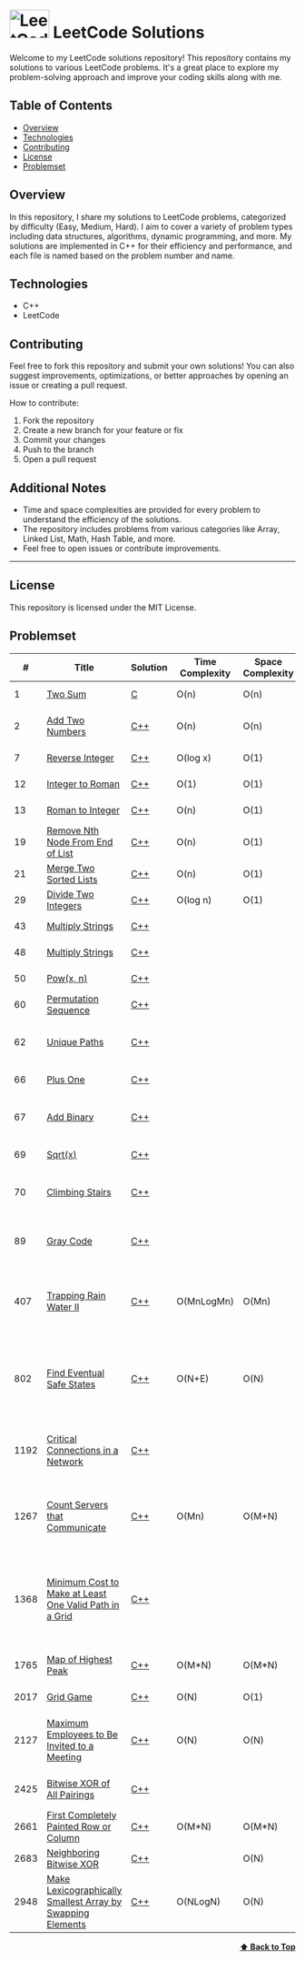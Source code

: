 # <img src="https://upload.wikimedia.org/wikipedia/commons/1/19/LeetCode_logo_black.png" alt="LeetCode Logo" height="50" width="70"> LeetCode Solutions


Welcome to my LeetCode solutions repository! This repository contains my solutions to various LeetCode problems. It's a great place to explore my problem-solving approach and improve your coding skills along with me.

## Table of Contents

- [Overview](#overview)
- [Technologies](#technologies)
- [Contributing](#contributing)
- [License](#license)
- [Problemset](#problemset)

## Overview

In this repository, I share my solutions to LeetCode problems, categorized by difficulty (Easy, Medium, Hard). I aim to cover a variety of problem types including data structures, algorithms, dynamic programming, and more. My solutions are implemented in C++ for their efficiency and performance, and each file is named based on the problem number and name.

## Technologies

- C++
- LeetCode

## Contributing

Feel free to fork this repository and submit your own solutions! You can also suggest improvements, optimizations, or better approaches by opening an issue or creating a pull request.

How to contribute:

1. Fork the repository
2. Create a new branch for your feature or fix
3. Commit your changes
4. Push to the branch
5. Open a pull request

## Additional Notes

- Time and space complexities are provided for every problem to understand the efficiency of the solutions.
- The repository includes problems from various categories like Array, Linked List, Math, Hash Table, and more.
- Feel free to open issues or contribute improvements.

---

## License

This repository is licensed under the MIT License.

## Problemset
|  #  | Title           |  Solution       | Time Complexity | Space Complexity | Difficulty    | Tag          | 
|-----|---------------- | --------------- | --------------- | ---------------- | ------------- |--------------|
| 1   | [Two Sum](https://leetcode.com/problems/two-sum/description/) | [C](https://github.com/KanishkRajTech/LeetCode_Solution/blob/main/Array/1_Two_Sum.c) | O(n) | O(n) | ![Difficulty](https://img.shields.io/badge/Difficulty-Easy-brightgreen) | Array, Hash Table |
| 2   | [Add Two Numbers](https://leetcode.com/problems/two-sum/description/) | [C++](https://github.com/KanishkRajTech/LeetCode_Solution/blob/main/Linked%20List/2_Add_Two_Numbers.cpp) | O(n) | O(n) | ![Difficulty](https://img.shields.io/badge/Difficulty-Medium-yellow) | Linked List, Math, Recursion |
| 7   | [Reverse Integer](https://leetcode.com/problems/reverse-integer/description/) | [C++](https://github.com/KanishkRajTech/LeetCode_Solution/blob/main/Math%20/7_Reverse_Integer.cpp) | O(log x) | O(1) | ![Difficulty](https://img.shields.io/badge/Difficulty-Medium-yellow) | Math |
| 12  | [Integer to Roman](https://leetcode.com/problems/integer-to-roman/description/) | [C++](https://github.com/KanishkRajTech/LeetCode_Solution/blob/main/Math%20/12_Integer_to_Roman.cpp) | O(1) | O(1) | ![Difficulty](https://img.shields.io/badge/Difficulty-Medium-yellow) | Hash Table, Math, String |
| 13  | [Roman to Integer](https://leetcode.com/problems/roman-to-integer/description/) | [C++](https://github.com/KanishkRajTech/LeetCode_Solution/blob/main/Hash%20Table/12_Integer_to_Roman.cpp) | O(n) | O(1) | ![Difficulty](https://img.shields.io/badge/Difficulty-Easy-brightgreen) | Hash Table, Math, String |
| 19  | [Remove Nth Node From End of List](https://leetcode.com/problems/remove-nth-node-from-end-of-list/description/) | [C++](https://github.com/KanishkRajTech/LeetCode_Solution/blob/main/Linked%20List/19_Remove_Nth_Node_From_End_of_List.cpp) | O(n) | O(1) | ![Difficulty](https://img.shields.io/badge/Difficulty-Medium-yellow) | Linked List, Two Pointers |
| 21  | [Merge Two Sorted Lists](https://leetcode.com/problems/merge-two-sorted-lists/description/) | [C++](https://github.com/KanishkRajTech/LeetCode_Solution/blob/main/Linked%20List/21_Merge_Two_Sorted_Lists.cpp) | O(n) | O(1) | ![Difficulty](https://img.shields.io/badge/Difficulty-Medium-yellow) | Linked List, Recursion |
| 29  | [Divide Two Integers](https://leetcode.com/problems/divide-two-integers/description/) | [C++](https://github.com/KanishkRajTech/LeetCode_Solution/blob/main/Math%20/29_Divide_Two_Integers.cpp) | O(log n) | O(1) | ![Difficulty](https://img.shields.io/badge/Difficulty-Medium-yellow) | Math, Bit Manipulation |
| 43  | [Multiply Strings](https://leetcode.com/problems/multiply-strings/description/) | [C++](https://github.com/KanishkRajTech/LeetCode_Solution/blob/main/Math%20/43_Multiply_Strings.cpp) |  | | ![Difficulty](https://img.shields.io/badge/Difficulty-Medium-yellow) | Math, String, Simulation |
| 48  | [Multiply Strings](https://leetcode.com/problems/rotate-image/description/) | [C++](https://github.com/KanishkRajTech/LeetCode_Solution/blob/main/Math%20/48_Rotare_Image.cpp) |  | | ![Difficulty](https://img.shields.io/badge/Difficulty-Medium-yellow) |Array, Math, Matrix |
| 50  | [Pow(x, n)](https://leetcode.com/problems/powx-n/description/) | [C++](https://github.com/KanishkRajTech/LeetCode_Solution/blob/main/Math%20/50_Pow(x%2Cn).cpp) |  | | ![Difficulty](https://img.shields.io/badge/Difficulty-Medium-yellow) | Math, Recursion |
| 60  | [Permutation Sequence](https://leetcode.com/problems/permutation-sequence/description/) | [C++](https://github.com/KanishkRajTech/LeetCode_Solution/blob/main/Math%20/60_Permutation_Sequence.cpp) |  | | ![Difficulty](https://img.shields.io/badge/Difficulty-Hard-red) |Math, Recursion |
| 62  | [Unique Paths](https://leetcode.com/problems/unique-paths/description/) | [C++](https://github.com/KanishkRajTech/LeetCode_Solution/blob/main/Math%20/62_Unique_Paths.cpp) |  | | ![Difficulty](https://img.shields.io/badge/Difficulty-Medium-yellow) |Math, Dynamic Programming, Combinatorics |
| 66  | [Plus One](https://leetcode.com/problems/plus-one/description/) | [C++](https://github.com/KanishkRajTech/LeetCode_Solution/blob/main/Math%20/66_Plus_One.cpp) |  | | ![Difficulty](https://img.shields.io/badge/Difficulty-Easy-green) |Math, Array |
| 67  | [Add Binary](https://leetcode.com/problems/add-binary/description/) | [C++](https://github.com/KanishkRajTech/LeetCode_Solution/blob/main/Math%20/67_Add_Binary.cpp) |  | | ![Difficulty](https://img.shields.io/badge/Difficulty-Easy-green) |Math, String, Bit Manipulation, Simulation |
| 69  | [Sqrt(x)](https://leetcode.com/problems/sqrtx/description/) | [C++](https://github.com/KanishkRajTech/LeetCode_Solution/blob/main/Math%20/69_Sqrt(x).cpp) |  | | ![Difficulty](https://img.shields.io/badge/Difficulty-Easy-green) |Math, Binary Search |
| 70  | [Climbing Stairs](https://leetcode.com/problems/climbing-stairs/description/) | [C++](https://github.com/KanishkRajTech/LeetCode_Solution/blob/main/Math%20/70_Climbing_Stairs.cpp) |  | | ![Difficulty](https://img.shields.io/badge/Difficulty-Easy-green) |Math, Dynamic Programming, Memoization |
| 89  | [Gray Code](https://leetcode.com/problems/gray-code/description/) | [C++](https://github.com/KanishkRajTech/LeetCode_Solution/blob/main/Math%20/89_Gray_Code.cpp) |  | | ![Difficulty](https://img.shields.io/badge/Difficulty-Medium-yellow) |Math, Backtracking, Bit Manipulation |
| 407  | [Trapping Rain Water II](https://leetcode.com/problems/trapping-rain-water-ii/description) | [C++](https://github.com/KanishkRajTech/LeetCode_Solution/blob/main/Array/407_Trapping_Rain_Water_II.cpp) | O(MnLogMn) | O(Mn) | ![Difficulty](https://img.shields.io/badge/Difficulty-Hard-red) |Array, Breadth-First Search, Heap (Priority Queue), Matrix |
| 802  | [Find Eventual Safe States](https://leetcode.com/problems/find-eventual-safe-states/description/) | [C++](https://github.com/KanishkRajTech/LeetCode_Solution/blob/main/Breadth-First%20Search/802_Find_Eventual_Safe_States.cpp) | O(N+E) | O(N) | ![Difficulty](https://img.shields.io/badge/Difficulty-Medium-yellow) | Depth-First Search, Breadth-First Search, Graph, Topological Sort |
| 1192  | [Critical Connections in a Network](https://leetcode.com/problems/critical-connections-in-a-network/description/) | [C++](https://github.com/KanishkRajTech/LeetCode_Solution/blob/main/Graph/1192_Critical_Connections_in_a_Network.cpp) |  | | ![Difficulty](https://img.shields.io/badge/Difficulty-Hard-red) |Depth-First Search, Graph, Biconnected Component |
| 1267  | [Count Servers that Communicate](https://leetcode.com/problems/count-servers-that-communicate/description/) | [C++](https://github.com/KanishkRajTech/LeetCode_Solution/blob/main/Array/1267_Count_Servers_that_Communicate.cpp) | O(Mn)  | O(M+N) | ![Difficulty](https://img.shields.io/badge/Difficulty-Medium-yellow) |Array, Depth-First Search, Breadth-First Search, Union Find, Matrix, Counting|
| 1368  | [Minimum Cost to Make at Least One Valid Path in a Grid](https://leetcode.com/problems/minimum-cost-to-make-at-least-one-valid-path-in-a-grid/description/) | [C++](https://github.com/KanishkRajTech/LeetCode_Solution/blob/main/Array/1368_Minimum_Cost_to_Make_at_Least_One_Valid_Path_in_a_Grid.cpp) |  | | ![Difficulty](https://img.shields.io/badge/Difficulty-Hard-red) |Array, Breadth-First Search, Graph, Heap (Priority Queue), Matrix, Shortest Path |
| 1765  | [Map of Highest Peak](https://leetcode.com/problems/map-of-highest-peak/description) | [C++](https://github.com/KanishkRajTech/LeetCode_Solution/blob/main/Array/1765_Map_of_Highest_Peak.cpp) | O(M*N) | O(M*N) | ![Difficulty](https://img.shields.io/badge/Difficulty-Medium-yellow) |Array, Breadth-First Search, Matrix |
| 2017  | [Grid Game](https://leetcode.com/problems/grid-game/description) | [C++](https://github.com/KanishkRajTech/LeetCode_Solution/blob/main/Array/2017_Grid_Game.cpp) | O(N) | O(1) | ![Difficulty](https://img.shields.io/badge/Difficulty-Medium-yellow) |Array, Matrix, Prefix Sum |
| 2127  | [Maximum Employees to Be Invited to a Meeting](https://leetcode.com/problems/maximum-employees-to-be-invited-to-a-meeting/description/) | [C++](https://github.com/KanishkRajTech/LeetCode_Solution/blob/main/Depth-First%20Search/2127_Maximum_Employees_to_Be_Invited_to_a_Meeting.cpp) | O(N) | O(N) | ![Difficulty](https://img.shields.io/badge/Difficulty-Hard-red) |Depth-First Search, Graph, Topological Sort|
| 2425  | [Bitwise XOR of All Pairings](https://leetcode.com/problems/bitwise-xor-of-all-pairings/description/) | [C++](https://github.com/KanishkRajTech/LeetCode_Solution/blob/main/Array/2425_Bitwise_XOR_of_All_Pairings.cpp) |  | | ![Difficulty](https://img.shields.io/badge/Difficulty-Medium-yellow) |Array, Bit Manipulation, Brainteaser |
| 2661  | [First Completely Painted Row or Column](https://leetcode.com/problems/first-completely-painted-row-or-column/description) | [C++](https://github.com/KanishkRajTech/LeetCode_Solution/blob/main/Array/2661_First_Completely_Painted_Row_or_Column.cpp) | O(M*N)  | O(M*N) | ![Difficulty](https://img.shields.io/badge/Difficulty-Medium-yellow) |Array, Hash Table, Matrix|
| 2683  | [Neighboring Bitwise XOR](https://leetcode.com/problems/neighboring-bitwise-xor/description/) | [C++](https://github.com/KanishkRajTech/LeetCode_Solution/blob/main/Array/2683_Neighboring_Bitwise_XOR.cpp) | | O(N) | ![Difficulty](https://img.shields.io/badge/Difficulty-Medium-yellow) |Array, Bit Manipulation |
| 2948  | [Make Lexicographically Smallest Array by Swapping Elements](https://leetcode.com/problems/make-lexicographically-smallest-array-by-swapping-elements/description/) | [C++](https://github.com/KanishkRajTech/LeetCode_Solution/blob/main/Array/2948_Make_Lexicographically_Smallest_Array_by_Swapping_Elements.cpp) | O(NLogN) | O(N) | ![Difficulty](https://img.shields.io/badge/Difficulty-Medium-yellow) |Array, Bit Manipulation |


<div align="right">
    <b><a href="#LeetCode-Solution">⬆️ Back to Top</a></b>
</div>




